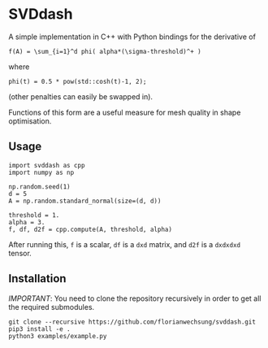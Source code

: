 # SVDdash

A simple implementation in C++ with Python bindings for the derivative of

    f(A) = \sum_{i=1}^d phi( alpha*(\sigma-threshold)^+ )

where

    phi(t) = 0.5 * pow(std::cosh(t)-1, 2);

(other penalties can easily be swapped in).

Functions of this form are a useful measure for mesh quality in shape optimisation.

## Usage

    import svddash as cpp
    import numpy as np

    np.random.seed(1)
    d = 5
    A = np.random.standard_normal(size=(d, d))

    threshold = 1.
    alpha = 3.
    f, df, d2f = cpp.compute(A, threshold, alpha)

After running this, `f` is a scalar, `df` is a `dxd` matrix, and `d2f` is a `dxdxdxd` tensor.

## Installation

*IMPORTANT*: You need to clone the repository recursively in order to get all the required submodules.

    git clone --recursive https://github.com/florianwechsung/svddash.git
    pip3 install -e .
    python3 examples/example.py
